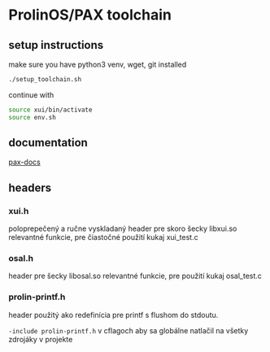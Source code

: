 # ProlinOS/PAX toolchain

## setup instructions
make sure you have python3 venv, wget, git installed
```bash
./setup_toolchain.sh
```

continue with
```bash
source xui/bin/activate
source env.sh
```

## documentation
[pax-docs](https://github.com/370network/pax-s920/tree/main/pax-docs)

## headers

### xui.h
poloprepečený a ručne vyskladaný header pre skoro šecky libxui.so relevantné funkcie, pre čiastočné použití kukaj xui_test.c

### osal.h
header pre šecky libosal.so relevantné funkcie, pre použití kukaj osal_test.c

### prolin-printf.h
header použitý ako redefinícia pre printf s flushom do stdoutu.

`-include prolin-printf.h` v cflagoch aby sa globálne natlačil na všetky zdrojáky v projekte
